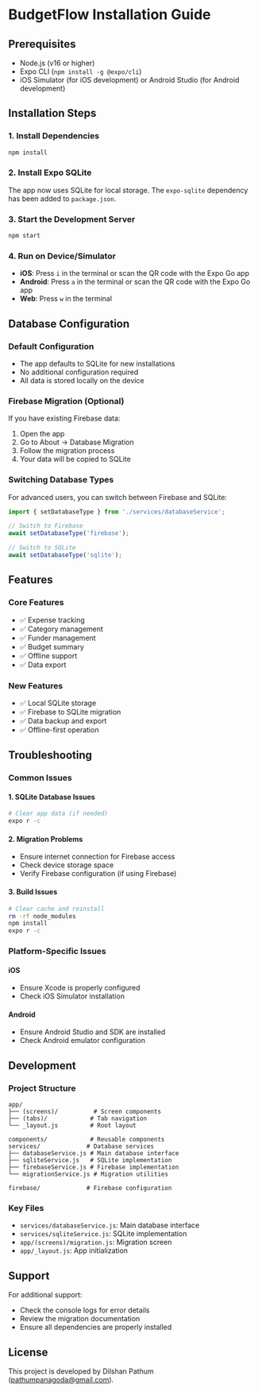 # BudgetFlow Installation Guide

## Prerequisites

- Node.js (v16 or higher)
- Expo CLI (`npm install -g @expo/cli`)
- iOS Simulator (for iOS development) or Android Studio (for Android development)

## Installation Steps

### 1. Install Dependencies

```bash
npm install
```

### 2. Install Expo SQLite

The app now uses SQLite for local storage. The `expo-sqlite` dependency has been added to `package.json`.

### 3. Start the Development Server

```bash
npm start
```

### 4. Run on Device/Simulator

- **iOS**: Press `i` in the terminal or scan the QR code with the Expo Go app
- **Android**: Press `a` in the terminal or scan the QR code with the Expo Go app
- **Web**: Press `w` in the terminal

## Database Configuration

### Default Configuration
- The app defaults to SQLite for new installations
- No additional configuration required
- All data is stored locally on the device

### Firebase Migration (Optional)
If you have existing Firebase data:

1. Open the app
2. Go to About → Database Migration
3. Follow the migration process
4. Your data will be copied to SQLite

### Switching Database Types
For advanced users, you can switch between Firebase and SQLite:

```javascript
import { setDatabaseType } from './services/databaseService';

// Switch to Firebase
await setDatabaseType('firebase');

// Switch to SQLite
await setDatabaseType('sqlite');
```

## Features

### Core Features
- ✅ Expense tracking
- ✅ Category management
- ✅ Funder management
- ✅ Budget summary
- ✅ Offline support
- ✅ Data export

### New Features
- ✅ Local SQLite storage
- ✅ Firebase to SQLite migration
- ✅ Data backup and export
- ✅ Offline-first operation

## Troubleshooting

### Common Issues

#### 1. SQLite Database Issues
```bash
# Clear app data (if needed)
expo r -c
```

#### 2. Migration Problems
- Ensure internet connection for Firebase access
- Check device storage space
- Verify Firebase configuration (if using Firebase)

#### 3. Build Issues
```bash
# Clear cache and reinstall
rm -rf node_modules
npm install
expo r -c
```

### Platform-Specific Issues

#### iOS
- Ensure Xcode is properly configured
- Check iOS Simulator installation

#### Android
- Ensure Android Studio and SDK are installed
- Check Android emulator configuration

## Development

### Project Structure
```
app/
├── (screens)/          # Screen components
├── (tabs)/            # Tab navigation
└── _layout.js         # Root layout

components/            # Reusable components
services/             # Database services
├── databaseService.js # Main database interface
├── sqliteService.js   # SQLite implementation
├── firebaseService.js # Firebase implementation
└── migrationService.js # Migration utilities

firebase/             # Firebase configuration
```

### Key Files
- `services/databaseService.js`: Main database interface
- `services/sqliteService.js`: SQLite implementation
- `app/(screens)/migration.js`: Migration screen
- `app/_layout.js`: App initialization

## Support

For additional support:
- Check the console logs for error details
- Review the migration documentation
- Ensure all dependencies are properly installed

## License

This project is developed by Dilshan Pathum (pathumpanagoda@gmail.com).